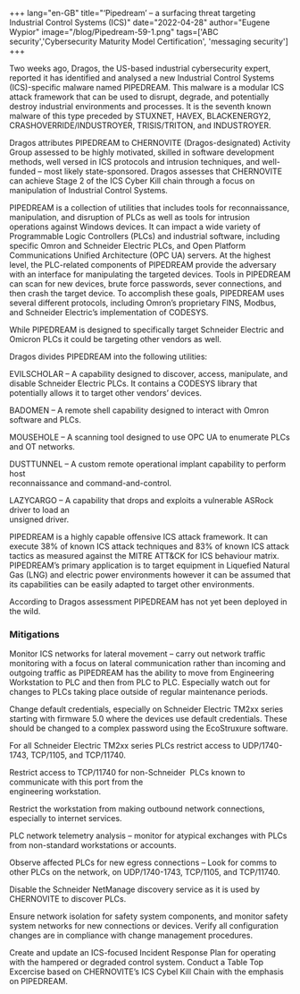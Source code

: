 +++
lang="en-GB"
title="‘Pipedream’ – a surfacing threat targeting Industrial Control Systems (ICS)"
date="2022-04-28"
author="Eugene Wypior"
image="/blog/Pipedream-59-1.png"
tags=['ABC security','Cybersecurity Maturity Model Certification', 'messaging security']
+++

Two weeks ago, Dragos, the US-based industrial cybersecurity expert, reported it has identified and analysed a new Industrial Control Systems (ICS)-specific malware named PIPEDREAM. This malware is a modular ICS attack framework that can be used to disrupt, degrade, and potentially destroy industrial environments and processes. It is the seventh known malware of this type preceded by STUXNET, HAVEX, BLACKENERGY2, CRASHOVERRIDE/INDUSTROYER, TRISIS/TRITON, and INDUSTROYER.

Dragos attributes PIPEDREAM to CHERNOVITE (Dragos-designated) Activity Group assessed to be highly motivated, skilled in software development methods, well versed in ICS protocols and intrusion techniques, and well-funded – most likely state-sponsored. Dragos assesses that CHERNOVITE can achieve Stage 2 of the ICS Cyber Kill chain through a focus on manipulation of Industrial Control Systems.

PIPEDREAM is a collection of utilities that includes tools for reconnaissance, manipulation, and disruption of PLCs as well as tools for intrusion operations against Windows devices. It can impact a wide variety of Programmable Logic Controllers (PLCs) and industrial software, including specific Omron and Schneider Electric PLCs, and Open Platform Communications Unified Architecture (OPC UA) servers. At the highest level, the PLC-related components of PIPEDREAM provide the adversary with an interface for manipulating the targeted devices. Tools in PIPEDREAM can scan for new devices, brute force passwords, sever connections, and then crash the target device. To accomplish these goals, PIPEDREAM uses several different protocols, including Omron’s proprietary FINS, Modbus, and Schneider Electric’s implementation of CODESYS.

While PIPEDREAM is designed to specifically target Schneider Electric and Omicron PLCs it could be targeting other vendors as well.

Dragos divides PIPEDREAM into the following utilities:

EVILSCHOLAR – A capability designed to discover, access, manipulate, and disable Schneider Electric PLCs. It contains a CODESYS library that potentially allows it to target other vendors’ devices.

BADOMEN – A remote shell capability designed to interact with Omron software and PLCs.

MOUSEHOLE – A scanning tool designed to use OPC UA to enumerate PLCs and OT networks.

DUSTTUNNEL – A custom remote operational implant capability to perform host  
reconnaissance and command-and-control.

LAZYCARGO – A capability that drops and exploits a vulnerable ASRock driver to load an  
unsigned driver.

PIPEDREAM is a highly capable offensive ICS attack framework. It can execute 38% of known ICS attack techniques and 83% of known ICS attack tactics as measured against the MITRE ATT&CK for ICS behaviour matrix. PIPEDREAM’s primary application is to target equipment in Liquefied Natural Gas (LNG) and electric power environments however it can be assumed that its capabilities can be easily adapted to target other environments.

According to Dragos assessment PIPEDREAM has not yet been deployed in the wild.

### **Mitigations**

Monitor ICS networks for lateral movement – carry out network traffic monitoring with a focus on lateral communication rather than incoming and outgoing traffic as PIPEDREAM has the ability to move from Engineering Workstation to PLC and then from PLC to PLC. Especially watch out for changes to PLCs taking place outside of regular maintenance periods.

Change default credentials, especially on Schneider Electric TM2xx series starting with firmware 5.0 where the devices use default credentials. These should be changed to a complex password using the EcoStruxure software.

For all Schneider Electric TM2xx series PLCs restrict access to UDP/1740-1743, TCP/1105, and TCP/11740.

Restrict access to TCP/11740 for non-Schneider  PLCs known to communicate with this port from the  
engineering workstation.

Restrict the workstation from making outbound network connections, especially to internet services.

PLC network telemetry analysis – monitor for atypical exchanges with PLCs from non-standard workstations or accounts.

Observe affected PLCs for new egress connections – Look for comms to other PLCs on the network, on UDP/1740-1743, TCP/1105, and TCP/11740.

Disable the Schneider NetManage discovery service as it is used by CHERNOVITE to discover PLCs.

Ensure network isolation for safety system components, and monitor safety system networks for new connections or devices. Verify all configuration changes are in compliance with change management procedures.

Create and update an ICS-focused Incident Response Plan for operating with the hampered or degraded control system. Conduct a Table Top Excercise based on CHERNOVITE’s ICS Cybel Kill Chain with the emphasis on PIPEDREAM.